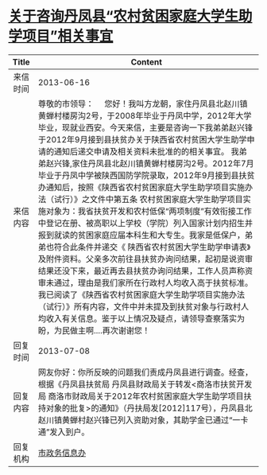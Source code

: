 # <a href="http://www.shangluo.gov.cn/zmhd/ldxxxx.jsp?urltype=leadermail.LeaderMailContentUrl&wbtreeid=1112&leadermailid=1874">关于咨询丹凤县“农村贫困家庭大学生助学项目”相关事宜</a>
| Title |                                                                                                                                                                                                                                                                             Content                                                                                                                                                                                                                                                                              |
|:-----:|------------------------------------------------------------------------------------------------------------------------------------------------------------------------------------------------------------------------------------------------------------------------------------------------------------------------------------------------------------------------------------------------------------------------------------------------------------------------------------------------------------------------------------------------------------------|
| 来信时间  | 2013-06-16                                                                                                                                                                                                                                                                                                                                                                                                                                                                                                                                                       |
| 来信内容  | 尊敬的市领导：     您好！我叫方龙朝，家住丹凤县北赵川镇黄蝉村楼房沟2号，于2008年毕业于丹凤中学，2012年大学毕业，现就业西安。今天来信，主要是咨询一下我弟弟赵兴锋于2012年9月接到县扶贫办关于陕西省农村贫困大学生助学申请的通知后递交申请及相关资料未批准的的相关事宜。 我弟弟赵兴锋,家住丹凤县北赵川镇黄蝉村楼房沟2号。2012年7月毕业于丹凤中学被陕西国防学院录取，2012年9月接到县扶贫办通知后，按照《陕西省农村贫困家庭大学生助学项目实施办法（试行）》之文件中第五条 农村贫困家庭大学生助学项目实施对象为：我省扶贫开发和农村低保“两项制度”有效衔接工作中登记在册、被高职以上学校（学院）列入国家计划内招生并报到就读的贫困家庭应届本科生和大专生。我家是低保户，弟弟也符合此条件并递交《 陕西省农村贫困大学生助学申请表》及附件资料。父亲多次前往县扶贫办询问结果，起初是说资审结果还没下来，最近再去县扶贫办询问结果，工作人员声称资审未通过，理由是我们家所在行政村人均收入高于扶贫标准。我已阅读了《陕西省农村贫困家庭大学生助学项目实施办法（试行）》所有内容，文件中并未提及到扶贫对象与行政村人均收入有关信息。鉴于以上情况及疑点，请领导查察落实为盼，为民做主啊....再次谢谢您！ |
| 回复时间  | 2013-07-08                                                                                                                                                                                                                                                                                                                                                                                                                                                                                                                                                       |
| 回复内容  | 网友你好：你所反映的问题我们责成丹凤县进行调查。经查，根据《丹凤县扶贫局 丹凤县财政局关于转发<商洛市扶贫开发局 商洛市财政局关于2012年农村贫困家庭大学生助学项目扶持对象的批复>的通知》（丹扶局发[2012]117号），丹凤县北赵川镇黄蝉村赵兴锋已列入资助对象，其助学金已通过“一卡通”发入到户。                                                                                                                                                                                                                                                                                                                                                                                                           |
| 回复机构  | <a href="../../categories/agencies/市政务信息办.md">市政务信息办</a>                                                                                                                                                                                                                                                                                                                                                                                                                                                                                                         |